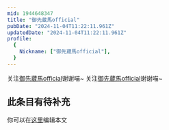 ```yaml
---
mid: 1944648347
title: "御先蔵馬official"
pubDate: "2024-11-04T11:22:11.961Z"
updatedDate: "2024-11-04T11:22:11.961Z"
profile:
  {
    Nickname: ["御先蔵馬official"],
  }
---
```


关注[御先蔵馬official](https://space.bilibili.com/1944648347)谢谢喵~ 关注[御先蔵馬official](https://space.bilibili.com/1944648347)谢谢喵~

## 此条目有待补充
你可以在[这里](https://github.com/Yuhanawa/VTuber.ICU/edit/master/src/content/v/御先蔵馬official/index.md)编辑本文
